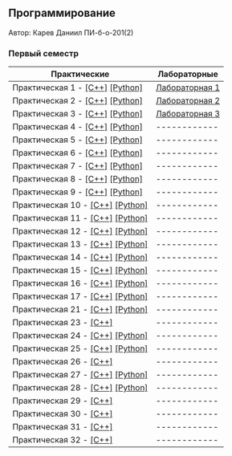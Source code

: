 ## Программирование

Автор: Карев Даниил ПИ-б-о-201(2)

### Первый семестр

| Практические | Лабораторные |
| ------------ | ------------ |
| Практическая 1 - [[C++]](./Practice/01/C%2B%2B/01.Простой%20ввод/1.Простой%20ввод/1.Простой%20ввод.cpp) [[Python]](./Practice/01/Python/01.py) | [Лабораторная 1 ](./Lab/01/) |
| Практическая 2 - [[C++]](./Practice/01/C%2B%2B/02.%20Переменные%20int%20и%20double/2/2.cpp) [[Python]](./Practice/02/Python/02.py) | [Лабораторная 2 ](./Lab/02/) |
| Практическая 3 - [[C++]](./Practice/01/C%2B%2B/03.%20Арифметика%20для%20разных%20типов/03.%20Арифметика%20для%20разных%20типов/03.%20Арифметика%20для%20разных%20типов.cpp) [[Python]](./Practice/03/Python/03.py) | [Лабораторная 3 ](./Lab/03/) |
| Практическая 4 - [[C++]](./Practice/01/C%2B%2B/04.%20Обмен%20значениями/3.00/3.00.cpp) [[Python]](./Practice/04/Python/04.py) | ------------ |
| Практическая 5 - [[C++]](./Practice/01/C%2B%2B/05.Падение%20обьекта/5/5.cpp) [[Python]](./Practice/05/Python/05.py) | ------------ |
| Практическая 6 - [[C++]](./Practice/01/C%2B%2B/06.%20Корни%20уравнения/6.%20Корни%20уравнения/6.%20Корни%20уравнения.cpp) [[Python]](./Practice/06/Python/06.py) | ------------ |
| Практическая 7 - [[C++]](./Practice/01/C%2B%2B/07.Площадь%20треугольника/7.%20Площадь%20треугольника/7.%20Площадь%20треугольника.cpp) [[Python]](./Practice/07/Python/07.py) | ------------ |
| Практическая 8 - [[C++]](./Practice/01/C%2B%2B/08.%20Калькулятор/8.%20Калькулятор/8.%20Калькулятор.cpp) [[Python]](./Practice/08/Python/08.py) | ------------ |
| Практическая 9 - [[C++]](./Practice/01/C%2B%2B/09.Встреча/9.Встреча/9.Встреча.cpp) [[Python]](./Practice/09/Python/09.py) | ------------ |
| Практическая 10 - [[C++]](./Practice/01/C%2B%2B/10.Фиксированная%20сумма/9.%20Встреча/9.%20Встреча.cpp) [[Python]](https://github.com/terrepta/Programming/blob/f6cb8dde4bd7807fb37fb0ffa197d7c6859f2b31/Practice/10/Python/10.py) | ------------ |
| Практическая 11 - [[C++]](./Practice/01/C%2B%2B/11.%20Возведение%20в%20степень/11.%20Возведение%20в%20степень/11.%20Возведение%20в%20степень.cpp) [[Python]](./Practice/11/Python/11.py) | ------------ |
| Практическая 12 - [[C++]](./Practice/01/C%2B%2B/12.%20Факториал/12.%20Факториал/12.%20Факториал.cpp) [[Python]](./Practice/12/Python/12.py) | ------------ |
| Практическая 13 - [[C++]](./Practice/01/C%2B%2B/13.%20Простое%20число/13/13.cpp) [[Python]](./Practice/13/Python/13.py) | ------------ |
| Практическая 14 - [[C++]](https://github.com/terrepta/Programming/blob/f6cb8dde4bd7807fb37fb0ffa197d7c6859f2b31/Practice/14/C%2B%2B/14/14.cpp) [[Python]](./Practice/14/Python/14.py) | ------------ |
| Практическая 15 - [[C++]](https://github.com/terrepta/Programming/blob/f6cb8dde4bd7807fb37fb0ffa197d7c6859f2b31/Practice/15/%D0%A1%2B%2B/15/15.cpp) [[Python]](./Practice/15/Python/15.py) | ------------ |
| Практическая 16 - [[C++]](./Practice/16/C%2B%2B/16/16.cpp) [[Python]](./Practice/16/Python/16.py ) | ------------ |
| Практическая 17 - [[C++]](./Practice/17/C%2B%2B/17/17.cpp) [[Python]](./Practice/17/Python/17.py) | ------------ |
| Практическая 21 - [[C++]](./Practice/21/C%2B%2B/21/21.cpp) [[Python]](./Practice/21/Python/21.py) | ------------ |
| Практическая 23 - [[C++]](./Practice/23/C%2B%2B/23) | ------------ |
| Практическая 24 - [[C++]](./Practice/24/C%2B%2B/24) [[Python]](./Practice/24/Python/main.py) | ------------ |
| Практическая 25 - [[C++]](./Practice/25/C%2B%2B/BozoSort/BozoSort.cpp) [[Python]](./Practice/25/Python/BozoSort.py) | ------------ |
| Практическая 26 - [[C++]](./Practice/26/C%2B%2B/26bozo/26bozo.cpp) | ------------ |
| Практическая 27 - [[C++]](./Practice/27/C%2B%2B/27%20(top%205)/27%20(top%205).cpp) [[Python]](./Practice/27/Python/27.py) | ------------ |
| Практическая 28 - [[C++]](./Practice/28/C%2B%2B/28/28.cpp) [[Python]](./Practice/28/Python/28.py) | ------------ |
| Практическая 29 - [[C++]](./Practice/29/C%2B%2B/29/29.cpp) | ------------ |
| Практическая 30 - [[C++]](./Practice/30/C%2B%2B/30/30.cpp) | ------------ |
| Практическая 31 - [[C++]](./Practice/31/C%2B%2B/31/31/31.cpp) | ------------ |
| Практическая 32 - [[C++]](./Practice/32/C%2B%2B/32/32.cpp) | ------------ |
